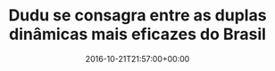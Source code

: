 ---
layout: post
title: "Dudu se consagra entre as duplas dinâmicas mais eficazes do Brasil"
date: 2016-10-21T21:57:00+00:00
external_link: "http://globoesporte.globo.com/futebol/brasileirao-serie-a/noticia/2016/10/dudu-se-consagra-entre-duplas-dinamicas-mais-eficazes-do-brasil.html"
categories: news globo.com
---